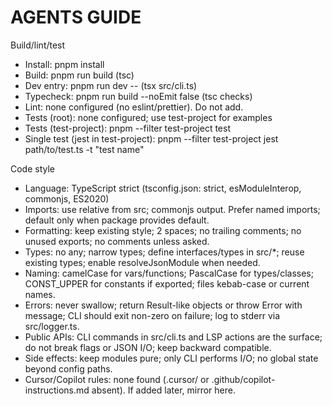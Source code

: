 # AGENTS GUIDE

Build/lint/test
- Install: pnpm install
- Build: pnpm run build (tsc)
- Dev entry: pnpm run dev -- <args> (tsx src/cli.ts)
- Typecheck: pnpm run build --noEmit false (tsc checks)
- Lint: none configured (no eslint/prettier). Do not add.
- Tests (root): none configured; use test-project for examples
- Tests (test-project): pnpm --filter test-project test
- Single test (jest in test-project): pnpm --filter test-project jest path/to/test.ts -t "test name"

Code style
- Language: TypeScript strict (tsconfig.json: strict, esModuleInterop, commonjs, ES2020)
- Imports: use relative from src; commonjs output. Prefer named imports; default only when package provides default.
- Formatting: keep existing style; 2 spaces; no trailing comments; no unused exports; no comments unless asked.
- Types: no any; narrow types; define interfaces/types in src/*; reuse existing types; enable resolveJsonModule when needed.
- Naming: camelCase for vars/functions; PascalCase for types/classes; CONST_UPPER for constants if exported; files kebab-case or current names.
- Errors: never swallow; return Result-like objects or throw Error with message; CLI should exit non-zero on failure; log to stderr via src/logger.ts.
- Public APIs: CLI commands in src/cli.ts and LSP actions are the surface; do not break flags or JSON I/O; keep backward compatible.
- Side effects: keep modules pure; only CLI performs I/O; no global state beyond config paths.
- Cursor/Copilot rules: none found (.cursor/ or .github/copilot-instructions.md absent). If added later, mirror here.

